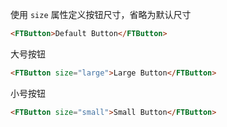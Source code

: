 使用 `size` 属性定义按钮尺寸，省略为默认尺寸

```html
<FTButton>Default Button</FTButton>
```

大号按钮

```html
<FTButton size="large">Large Button</FTButton>
```

小号按钮

```html
<FTButton size="small">Small Button</FTButton>
```
